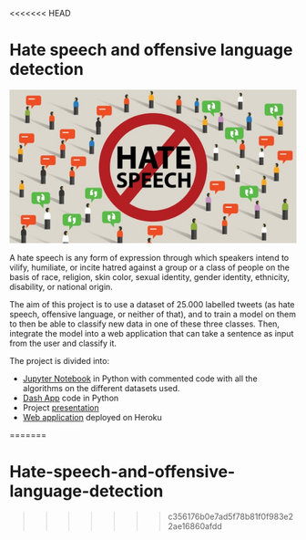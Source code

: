 <<<<<<< HEAD
# Hate speech and offensive language detection

![hate](hate.jpg)

A hate speech is any form of expression through which speakers intend to vilify, humiliate, or incite hatred against a group or a class of people on the basis of race, 
religion, skin color, sexual identity, gender identity, ethnicity, disability, or national origin.


The aim of this project is to use a dataset of 25.000 labelled tweets (as hate speech, offensive language, or neither of that), and to train a model on them to then be 
able to classify new data in one of these three classes. Then, integrate the model into a web application that can take a sentence as input from the user and classify it.


The project is divided into:
- [Jupyter Notebook](Hate%20%speech%20%and%20%offensive%20%language%20%detection.ipynb) in Python with commented code with all the algorithms on the different datasets used.
- [Dash App](dash%20%app) code in Python
- Project [presentation](Presentation.pptx)
- [Web application](https://hate-speech-automatic-detector.wix.com/) deployed on Heroku

=======
# Hate-speech-and-offensive-language-detection
>>>>>>> c356176b0e7ad5f78b81f0f983e22ae16860afdd
